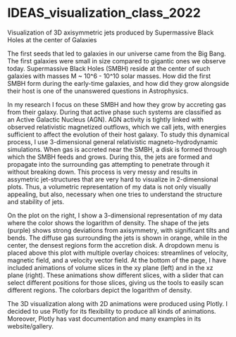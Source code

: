 # IDEAS_visualization_class_2022
Visualization of 3D axisymmetric jets produced by Supermassive Black Holes at the center of Galaxies

The first seeds that led to galaxies in our universe came from the Big Bang. The first galaxies were small in size compared to gigantic ones we observe today. Supermassive Black Holes (SMBH) reside at the center of such galaxies with masses M ~ 10^6 - 10^10 solar masses. How did the first SMBH form during the early-time galaxies, and how did they grow alongside their host is one of the unanswered questions in Astrophysics.

In my research I focus on these SMBH and how they grow by accreting gas from their galaxy. During that active phase such systems are classified as an Active Galactic Nucleus (AGN). AGN activity is tightly linked with observed relativistic magnetized outflows, which we call jets, with energies sufficient to affect the evolution of their host galaxy. 
To study this dynamical process, I use 3-dimensional general relativistic magneto-hydrodynamic simulations. When gas is accreted near the SMBH, a disk is formed through which the SMBH feeds and grows. During this, the jets are formed and propagate into the surrounding gas attempting to penetrate through it without breaking down. This process is very messy and results in assymetric jet-structures that are very hard to visualize in 2-dimensional plots. Thus, a volumetric representation of my data is not only visually appealing, but also, necessary when one tries to understand the structure and stability of jets.

On the plot on the right, I show a 3-dimensional representation of my data where the color shows the logarithm of density. The shape of the jets (purple) shows strong deviations from axisymmetry, with significant tilts and bends. The diffuse gas surrounding the jets is shown in orange, while in the center, the densest regions form the accretion disk. A dropdown  menu is placed above this plot with multiple overlay choices: streamlines of velocity, magnetic field, and a velocity vector field. At the bottom of the page, I have included animations of volume slices in the xy plane (left) and in the xz plane (right). These animations show different slices, with a slider that can select different positions for those slices, giving us the tools to easily scan different regions. The colorbars depict the logarithm of density.


The 3D visualization along with 2D animations were produced using Plotly. I decided to use Plotly for its flexibility to produce all kinds of animations. Moreover, Plotly has vast documentation and many examples in its website/gallery. 
  

